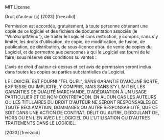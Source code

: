 MIT License

Droit d'auteur (c) [2023] [freezdid]

Permission est accordée, gratuitement, à toute personne obtenant une copie de ce logiciel et des fichiers de documentation associés (le "WinScriptMenu"), de traiter le Logiciel sans restriction, y compris, sans s'y limiter, les droits d'utilisation, de copie, de modification, de fusion, de publication, de distribution, de sous-licence et/ou de vente de copies du Logiciel, et de permettre aux personnes à qui le Logiciel est fourni de le faire, sous réserve des conditions suivantes :

L'avis de droit d'auteur ci-dessus et cet avis de permission seront inclus dans toutes les copies ou parties substantielles du Logiciel.

LE LOGICIEL EST FOURNI "TEL QUEL", SANS GARANTIE D'AUCUNE SORTE, EXPRESSE OU IMPLICITE, Y COMPRIS, MAIS SANS S'Y LIMITER, LES GARANTIES DE QUALITÉ MARCHANDE, D'ADÉQUATION À UN USAGE PARTICULIER ET DE NON-CONTREFAÇON. EN AUCUN CAS LES AUTEURS OU LES TITULAIRES DU DROIT D'AUTEUR NE SERONT RESPONSABLES DE TOUTE RÉCLAMATION, DOMMAGES OU AUTRE RESPONSABILITÉ, QUE CE SOIT DANS UNE ACTION DE CONTRAT, DÉLIT OU AUTRE, DÉCOULANT DE, HORS OU EN LIEN AVEC LE LOGICIEL OU L'UTILISATION OU D'AUTRES TRAITEMENTS DANS LE LOGICIEL.

[2023] [freezdid]
